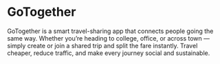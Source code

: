 # GoTogether
GoTogether is a smart travel-sharing app that connects people going the same way. Whether you’re heading to college, office, or across town — simply create or join a shared trip and split the fare instantly. Travel cheaper, reduce traffic, and make every journey social and sustainable.
